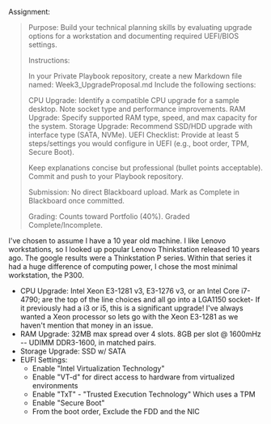 Assignment:

> Purpose: Build your technical planning skills by evaluating upgrade options for a workstation and documenting required UEFI/BIOS settings.
>
> Instructions:
>
>    In your Private Playbook repository, create a new Markdown file named:
>    Week3_UpgradeProposal.md
>    Include the following sections:
>
>    CPU Upgrade: Identify a compatible CPU upgrade for a sample desktop. Note socket type and performance improvements.
>    RAM Upgrade: Specify supported RAM type, speed, and max capacity for the system.
>    Storage Upgrade: Recommend SSD/HDD upgrade with interface type (SATA, NVMe).
>    UEFI Checklist: Provide at least 5 steps/settings you would configure in UEFI (e.g., boot order, TPM, Secure Boot).
>
>    Keep explanations concise but professional (bullet points acceptable).
>    Commit and push to your Playbook repository.
>
> Submission: No direct Blackboard upload. Mark as Complete in Blackboard once committed.
>
> Grading: Counts toward Portfolio (40%). Graded Complete/Incomplete.
   
   
I've chosen to assume I have a 10 year old machine.  I like Lenovo workstations, so I looked up popular Lenovo Thinkstation released 10 years ago.  The google results were a Thinkstation P series.  Within that series it had a huge difference of computing power, I chose the most minimal workstation, the P300.

* CPU Upgrade: Intel Xeon E3-1281 v3, E3-1276 v3, or an Intel Core i7-4790; are the top of the line choices and all go into a LGA1150 socket- If it previously had a i3 or i5, this is a significant upgrade!  I've always wanted a Xeon processor so lets go with the Xeon E3-1281 as we haven't mention that money in an issue.
* RAM Upgrade: 32MB max spread over 4 slots.  8GB per slot @ 1600mHz -- UDIMM DDR3-1600, in matched pairs.
* Storage Upgrade: SSD w/ SATA
* EUFI Settings:
    - Enable "Intel Virtualization Technology"
    - Enable "VT-d" for direct access to hardware from virtualized environments
    - Enable "TxT" - "Trusted Execution Technology" Which uses a TPM
    - Enable "Secure Boot"
    - From the boot order, Exclude the FDD and the NIC
